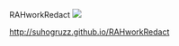 RAHworkRedact ![](https://github.com/Suhogruzz/RAHworkRedact/actions/workflows/web.yml/badge.svg)

http://suhogruzz.github.io/RAHworkRedact
